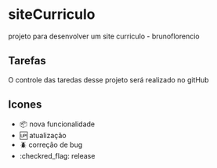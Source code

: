 # siteCurriculo
projeto para desenvolver um site curriculo - brunoflorencio

## Tarefas

O controle das taredas desse projeto será realizado no gitHub

## Icones

- :package: nova funcionalidade
- :up: atualização
- :beetle: correção de bug
- :checkred_flag: release
